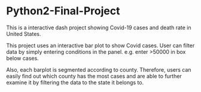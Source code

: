# Python2-Final-Project
 

This is a interactive dash project showing Covid-19 cases and death rate in United States.

This project uses an interactive bar plot to show Covid cases. User can filter data by simply entering conditions in the panel. e.g. enter >50000 in box below cases.

Also, each barplot is segmented according to county. Therefore, users can easily find out which county has the most cases and are able to further examine it by filtering the data to the state it belongs to. 

